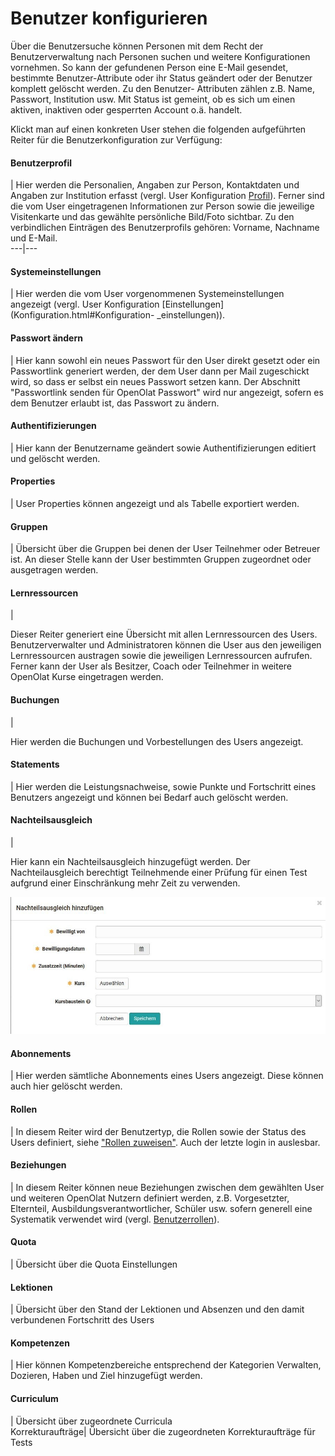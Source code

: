 # Benutzer konfigurieren

Über die Benutzersuche können Personen mit dem Recht der Benutzerverwaltung
nach Personen suchen und weitere Konfigurationen vornehmen. So kann der
gefundenen Person eine E-Mail gesendet, bestimmte Benutzer-Attribute oder ihr
Status geändert oder der Benutzer komplett gelöscht werden. Zu den Benutzer-
Attributen zählen z.B. Name, Passwort, Institution usw. Mit Status ist
gemeint, ob es sich um einen aktiven, inaktiven oder gesperrten Account o.ä.
handelt.

Klickt man auf einen konkreten User stehen die folgenden aufgeführten Reiter
für die Benutzerkonfiguration zur Verfügung:

#### Benutzerprofil

| Hier werden die Personalien, Angaben zur Person, Kontaktdaten und Angaben
zur Institution erfasst (vergl. User Konfiguration
[Profil](../../manual_user/personal/Configuration.de.md#Konfiguration-_profil)). Ferner sind die vom User
eingetragenen Informationen zur Person sowie die jeweilige Visitenkarte und
das gewählte persönliche Bild/Foto sichtbar. Zu den verbindlichen Einträgen
des Benutzerprofils gehören: Vorname, Nachname und E-Mail.  
---|---  
  
#### Systemeinstellungen

| Hier werden die vom User vorgenommenen Systemeinstellungen angezeigt (vergl.
User Konfiguration [Einstellungen](Konfiguration.html#Konfiguration-
_einstellungen)).  
  
#### Passwort ändern

| Hier kann sowohl ein neues Passwort für den User direkt gesetzt oder ein
Passwortlink generiert werden, der dem User dann per Mail zugeschickt wird, so
dass er selbst ein neues Passwort setzen kann. Der Abschnitt "Passwortlink
senden für OpenOlat Passwort" wird nur angezeigt, sofern es dem Benutzer
erlaubt ist, das Passwort zu ändern.  
  
#### Authentifizierungen

| Hier kann der Benutzername geändert sowie Authentifizierungen editiert und
gelöscht werden.  
  
#### Properties

| User Properties können angezeigt und als Tabelle exportiert werden.  
  
#### Gruppen

| Übersicht über die Gruppen bei denen der User Teilnehmer oder Betreuer ist.
An dieser Stelle kann der User bestimmten Gruppen zugeordnet oder ausgetragen
werden.  
  
#### Lernressourcen

|

Dieser Reiter generiert eine Übersicht mit allen Lernressourcen des Users.
Benutzerverwalter und Administratoren können die User aus den jeweiligen
Lernressourcen austragen sowie die jeweiligen Lernressourcen aufrufen.  Ferner
kann der User als Besitzer, Coach oder Teilnehmer in weitere OpenOlat Kurse
eingetragen werden.  
  
#### Buchungen

|

Hier werden die Buchungen und Vorbestellungen des Users angezeigt.  
  
#### Statements

| Hier werden die Leistungsnachweise, sowie Punkte und Fortschritt eines
Benutzers angezeigt und können bei Bedarf auch gelöscht werden.  
  
#### Nachteilsausgleich

|

Hier kann ein Nachteilsausgleich hinzugefügt werden. Der Nachteilausgleich
berechtigt Teilnehmende einer Prüfung für einen Test aufgrund einer
Einschränkung mehr Zeit zu verwenden.

![](assets/Nachteilsausgleich.jpg)  
  
#### Abonnements

| Hier werden sämtliche Abonnements eines Users angezeigt. Diese können auch
hier gelöscht werden.  
  
#### Rollen

| In diesem Reiter wird der Benutzertyp, die Rollen sowie der Status des Users
definiert, siehe ["Rollen zuweisen"](Assign_roles.de.md). Auch der letzte
login in auslesbar.  
  
#### Beziehungen

| In diesem Reiter können neue Beziehungen zwischen dem gewählten User und
weiteren OpenOlat Nutzern definiert werden, z.B. Vorgesetzter, Elternteil,
Ausbildungsverantwortlicher, Schüler usw. sofern generell eine Systematik
verwendet wird  (vergl. [Benutzerrollen](Benutzerverwaltung.html)).  
  
#### Quota

| Übersicht über die Quota Einstellungen  
  
#### Lektionen

| Übersicht über den Stand der Lektionen und Absenzen und den damit
verbundenen Fortschritt des Users  
  
#### Kompetenzen

| Hier können Kompetenzbereiche entsprechend der Kategorien Verwalten,
Dozieren, Haben und Ziel hinzugefügt werden.  
  
#### Curriculum

| Übersicht über zugeordnete Curricula  
Korrekturaufträge| Übersicht über die zugeordneten Korrekturaufträge für Tests

